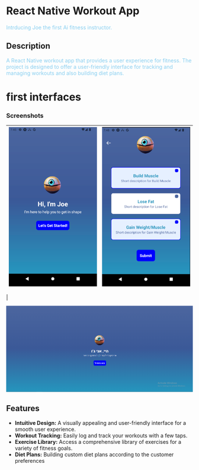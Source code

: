 # React Native Workout App

<span style="color:	#89CFF0"> Intrducing Joe the first Ai fitness instructor. </span>

## Description

<span style="color:	#89CFF0">A React Native workout app that provides a user experience for fitness. The project is designed to offer a user-friendly interface for tracking and managing workouts and also building diet plans.</span>

# first interfaces
### Screenshots
| ![Screenshot 1](/screenshots/joeAndroid.png) | ![Screenshot 2](/screenshots/joeAndroid2.png) |
| --- | --- |
|

 ![Long Screenshot](/screenshots/joeWeb.png)  



## Features
- **Intuitive Design:** A visually appealing and user-friendly interface for a smooth user experience.
- **Workout Tracking:** Easily log and track your workouts with a few taps.
- **Exercise Library:** Access a comprehensive library of exercises for a variety of fitness goals.
- **Diet Plans:** Building custom diet plans according to the customer preferences

